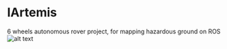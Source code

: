 # IArtemis
6 wheels autonomous rover project, for mapping hazardous ground on ROS
![alt text](https://github.com/[username]/[reponame]/blob/[branch]/image.jpg?raw=true)
